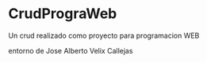 # CrudPrograWeb
Un crud realizado como proyecto para programacion WEB

entorno de Jose Alberto Velix Callejas
